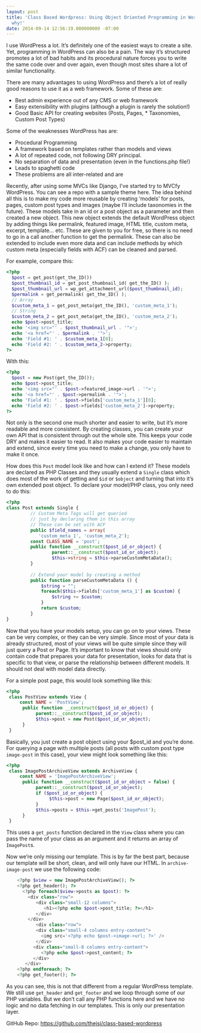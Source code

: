 ```yaml
---
layout: post
title: 'Class Based Wordpress: Using Object Oriented Programming in Wordpress... and
  why!'
date: 2014-09-14 12:56:19.000000000 -07:00
---
```

I use WordPress a lot. It’s definitely one of the easiest ways to create a site. Yet, programming in WordPress can also be a pain. The way it’s structured promotes a lot of bad habits and its procedural nature forces you to write the same code over and over again, even though most sites share a lot of similar functionality.

There are many advantages to using WordPress and there’s a lot of really good reasons to use it as a web framework. Some of these are:

* Best admin experience out of any CMS or web framework
* Easy extensibility with plugins (although a plugin is rarely the solution!)
* Good Basic API for creating websites (Posts, Pages, * Taxonomies, Custom Post Types)

Some of the weaknesses WordPress has are:

* Procedural Programming
* A framework based on templates rather than models and views
* A lot of repeated code, not following DRY principal.
* No separation of data and presentation (even in the functions.php file!)
* Leads to spaghetti code
* These problems are all inter-related and are

Recently, after using some MVCs like Django, I’ve started try to MVCfy WordPress. You can see a repo with a sample theme here. The idea behind all this is to make my code more reusable by creating ‘models’ for posts, pages, custom post types and images (maybe I’ll include taxonomies in the future). These models take in an id or a post object as a parameter and then created a new object. This new object extends the default WordPress object by adding things like permalink, featured image, HTML title, custom meta, excerpt, template… etc. These are given to you for free, so there is no need to go in a call another function to get the permalink. These can also be extended to include even more data and can include methods by which custom meta (especially fields with ACF) can be cleaned and parsed.

For example, compare this:

```php
<?php
  $post = get_post(get_the_ID())
  $post_thumbnail_id = get_post_thumbnail_id( get_the_ID() );
  $post_thumbnail_url = wp_get_attachment_url($post_thumbnail_id); 
  $permalink = get_permalink( get_the_ID() );
  // Array
  $custom_meta_1 = get_post_meta(get_the_ID(), 'custom_meta_1');
  // String
  $custom_meta_2 = get_post_meta(get_the_ID(), 'custom_meta_2');
  echo $post->post_title;
  echo '<img src="' . $post_thumbnail_url . '">';
  echo '<a href="' . $permalink . '">';
  echo 'Field #1: ' . $custom_meta_1[0];
  echo 'Field #2: ' . $custom_meta_2->property;
?>
```

With this:

```php
<?php
  $post = new Post(get_the_ID());
  echo $post->post_title;
  echo '<img src="' . $post->featured_image->url . '">';
  echo '<a href="' . $post->permalink . '">';
  echo 'Field #1: ' . $post->fields['custom_meta_1'][0];
  echo 'Field #2: ' . $post->fields['custom_meta_2']->property;
?>
```
Not only is the second one much shorter and easier to write, but it’s more readable and more consistent. By creating classes, you can create your own API that is consistent through out the whole site. This keeps your code DRY and makes it easier to read. It also makes your code easier to maintain and extend, since every time you need to make a change, you only have to make it once.

How does this `Post` model look like and how can I extend it? These models are declared as PHP Classes and they usually extend a `Single` class which does most of the work of getting and `$id` or `$object` and turning that into it’s own extended post object. To declare your model/PHP class, you only need to do this:

```php
<?php
class Post extends Single {
         // Custom Meta Tags will get queried 
         // just by declaring them in this array
         // These can be set with ACF
         public $field_names = array(
         	'custom_meta_1', 'custom_meta_2');
         const CLASS_NAME = 'post';
         public function __construct($post_id_or_object) {
                 parent::__construct($post_id_or_object);
                 $this->string = $this->parseCustomMetaData();
         }
 
         // Extend your model by creating a method
         public function parseCustomMetaData () {
             $string = "";
             foreach($this->fields['custom_meta_1'] as $custom) {
                 $string += $custom;
             }
             return $custom;
         }
}
```

Now that you have your models setup, you can go on to your views. These can be very complex, or they can be very simple. Since most of your data is already structured, most of your views will be quite simple since they will just query a Post or Page. It’s important to know that views should only contain code that prepares your data for presentation, looks for data that is specific to that view, or parse the relationship between different models. It should not deal with model data directly.

For a simple post page, this would look something like this:

```php
<?php 
 class PostView extends View {
     const NAME = 'PostView';
      public function __construct($post_id_or_object) {
           parent::__construct($post_id_or_object);
           $this->post = new Post($post_id_or_object);
      }
 }
```
Basically, you just create a post object using your $post_id and you’re done. For querying a page with multiple posts (all posts with custom post type `image-post` in this case), your view might look something like this:

```php
<?php 
 class ImagePostArchiveView extends ArchiveView {
     const NAME = 'ImagePostArchiveView';
      public function __construct($post_id_or_object = false) {
           parent::__construct($post_id_or_object);
           if ($post_id_or_object) {
                $this->post = new Page($post_id_or_object);
           }
           $this->posts = $this->get_posts('ImagePost');
      }
 }
```
This uses a `get_posts` function declared in the `View` class where you can pass the name of your class as an argument and it returns an array of `ImagePost`s.

Now we’re only missing our template. This is by far the best part, because our template will be short, clean, and will only have our HTML. In `archive-image-post` we use the following code:

```php
    <?php $view = new ImagePostArchiveView(); ?>
    <?php get_header(); ?>
      <?php foreach($view->posts as $post): ?>
        <div class="row">
           <div class="small-12 columns">
              <h1><?php echo $post->post_title; ?></h1>
           </div>
        </div>
           <div class="row">
           <div class="small-4 columns entry-content">
             <img src='<?php echo $post->image->url; ?>' />
           </div>
          <div class="small-8 columns entry-content">
             <?php echo $post->post_content; ?>
          </div>
       </div>
    <?php endforeach; ?>
    <?php get_footer(); ?>
```
As you can see, this is not that different from a regular WordPress template. We still use `get_header` and `get_footer` and we loop through some of our PHP variables. But we don’t call any PHP functions here and we have no logic and no data fetching in our templates. This is only our presentation layer.

GitHub Repo: https://github.com/thejsj/class-based-wordpress
